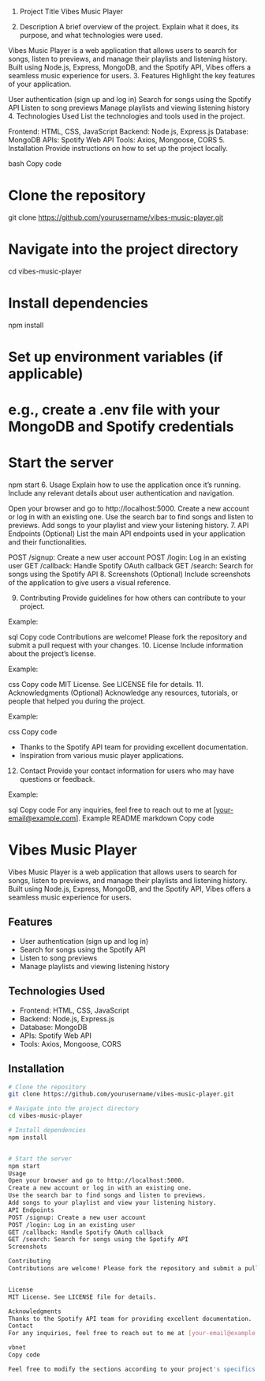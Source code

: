 1. Project Title
Vibes Music Player

2. Description
A brief overview of the project. Explain what it does, its purpose, and what technologies were used.

Vibes Music Player is a web application that allows users to search for songs, listen to previews, and manage their playlists and listening history. Built using Node.js, Express, MongoDB, and the Spotify API, Vibes offers a seamless music experience for users.
3. Features
Highlight the key features of your application.

User authentication (sign up and log in)
Search for songs using the Spotify API
Listen to song previews
Manage playlists and viewing listening history
4. Technologies Used
List the technologies and tools used in the project.

Frontend: HTML, CSS, JavaScript
Backend: Node.js, Express.js
Database: MongoDB
APIs: Spotify Web API
Tools: Axios, Mongoose, CORS
5. Installation
Provide instructions on how to set up the project locally.

bash
Copy code
# Clone the repository
git clone https://github.com/yourusername/vibes-music-player.git

# Navigate into the project directory
cd vibes-music-player

# Install dependencies
npm install

# Set up environment variables (if applicable)
# e.g., create a .env file with your MongoDB and Spotify credentials

# Start the server
npm start
6. Usage
Explain how to use the application once it’s running. Include any relevant details about user authentication and navigation.

Open your browser and go to http://localhost:5000.
Create a new account or log in with an existing one.
Use the search bar to find songs and listen to previews.
Add songs to your playlist and view your listening history.
7. API Endpoints
(Optional) List the main API endpoints used in your application and their functionalities.

POST /signup: Create a new user account
POST /login: Log in an existing user
GET /callback: Handle Spotify OAuth callback
GET /search: Search for songs using the Spotify API
8. Screenshots
(Optional) Include screenshots of the application to give users a visual reference.

9. Contributing
Provide guidelines for how others can contribute to your project.

Example:

sql
Copy code
Contributions are welcome! Please fork the repository and submit a pull request with your changes.
10. License
Include information about the project’s license.

Example:

css
Copy code
MIT License. See LICENSE file for details.
11. Acknowledgments
(Optional) Acknowledge any resources, tutorials, or people that helped you during the project.

Example:

css
Copy code
- Thanks to the Spotify API team for providing excellent documentation.
- Inspiration from various music player applications.
12. Contact
Provide your contact information for users who may have questions or feedback.

Example:

sql
Copy code
For any inquiries, feel free to reach out to me at [your-email@example.com].
Example README
markdown
Copy code
# Vibes Music Player

Vibes Music Player is a web application that allows users to search for songs, listen to previews, and manage their playlists and listening history. Built using Node.js, Express, MongoDB, and the Spotify API, Vibes offers a seamless music experience for users.

## Features
- User authentication (sign up and log in)
- Search for songs using the Spotify API
- Listen to song previews
- Manage playlists and viewing listening history

## Technologies Used
- Frontend: HTML, CSS, JavaScript
- Backend: Node.js, Express.js
- Database: MongoDB
- APIs: Spotify Web API
- Tools: Axios, Mongoose, CORS

## Installation
```bash
# Clone the repository
git clone https://github.com/yourusername/vibes-music-player.git

# Navigate into the project directory
cd vibes-music-player

# Install dependencies
npm install


# Start the server
npm start
Usage
Open your browser and go to http://localhost:5000.
Create a new account or log in with an existing one.
Use the search bar to find songs and listen to previews.
Add songs to your playlist and view your listening history.
API Endpoints
POST /signup: Create a new user account
POST /login: Log in an existing user
GET /callback: Handle Spotify OAuth callback
GET /search: Search for songs using the Spotify API
Screenshots

Contributing
Contributions are welcome! Please fork the repository and submit a pull request with your changes.


License
MIT License. See LICENSE file for details.

Acknowledgments
Thanks to the Spotify API team for providing excellent documentation.
Contact
For any inquiries, feel free to reach out to me at [your-email@example.com].

vbnet
Copy code

Feel free to modify the sections according to your project's specifics!